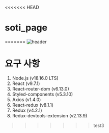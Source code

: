 <<<<<<< HEAD
# soti_page
=======
![header](https://capsule-render.vercel.app/api?type=soft&color=auto&height=50&section=header&text=soti%20page&fontSize=24)

# 요구 사항

1. Node.js (v18.16.0 LTS)
2. React (v9.7.1)
3. React-router-dom (v6.13.0)
4. Styled-components (v5.3.10)
5. Axios (v1.4.0)
6. React-redux (v8.1.1)
7. Redux (v4.2.1)
8. Redux-devtools-extension (v2.13.9)
>>>>>>> test3
